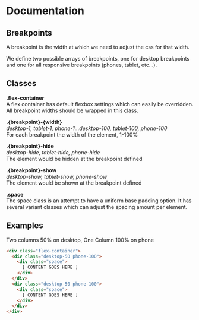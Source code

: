 # Documentation
## Breakpoints
A breakpoint is the width at which we need to adjust the css for that width.

We define two possible arrays of breakpoints, one for desktop breakpoints and one for all responsive breakpoints (phones, tablet, etc...).

## Classes
**.flex-container**<br />
A flex container has default flexbox settings which can easily be overridden. All breakpoint widths should be wrapped in this class.

**.{breakpoint}-{width}**<br />
*desktop-1, tablet-1, phone-1...desktop-100, tablet-100, phone-100*<br />
For each breakpoint the width of the element, 1-100%

**.{breakpoint}-hide**<br />
*desktop-hide, tablet-hide, phone-hide*<br />
The element would be hidden at the breakpoint defined

**.{breakpoint}-show**<br />
*desktop-show, tablet-show, phone-show*<br />
The element would be shown at the breakpoint defined

**.space**<br />
The space class is an attempt to have a uniform base padding option. It has several variant classes which can adjust the spacing amount per element.

## Examples
Two columns 50% on desktop, One Column 100% on phone
```html
<div class="flex-container">
  <div class="desktop-50 phone-100">
    <div class="space">
      [ CONTENT GOES HERE ]
    </div>
  </div>
  <div class="desktop-50 phone-100">
    <div class="space">
      [ CONTENT GOES HERE ]
    </div>
  </div>
</div>
```
